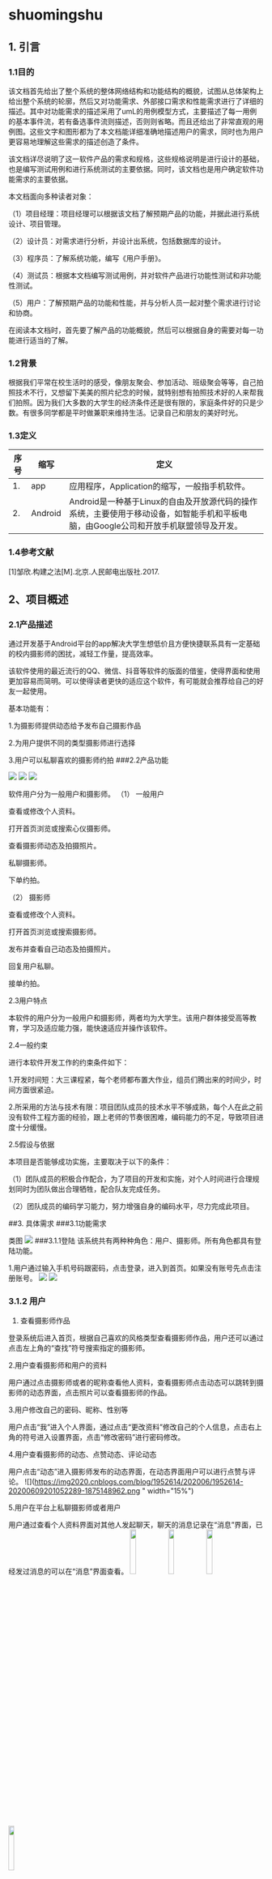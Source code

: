 # shuomingshu
## 1. 引言
### 1.1目的
该文档首先给出了整个系统的整体网络结构和功能结构的概貌，试图从总体架构上给出整个系统的轮廓，然后又对功能需求、外部接口需求和性能需求进行了详细的描述。其中对功能需求的描述采用了umL的用例模型方式，主要描述了每一用例的基本事件流，若有备选事件流则描述，否则则省略。而且还给出了非常直观的用例图。这些文字和图形都为了本文档能详细准确地描述用户的需求，同时也为用户更容易地理解这些需求的描述创造了条件。

该文档详尽说明了这一软件产品的需求和规格，这些规格说明是进行设计的基础，也是编写测试用例和进行系统测试的主要依据。同时，该文档也是用户确定软件功能需求的主要依据。

本文档面向多种读者对象：

（1）项目经理：项目经理可以根据该文档了解预期产品的功能，并据此进行系统设计、项目管理。

（2）设计员：对需求进行分析，并设计出系统，包括数据库的设计。

（3）程序员：了解系统功能，编写《用户手册》。

（4）测试员：根据本文档编写测试用例，并对软件产品进行功能性测试和非功能性测试。

（5）用户：了解预期产品的功能和性能，并与分析人员一起对整个需求进行讨论和协商。

在阅读本文档时，首先要了解产品的功能概貌，然后可以根据自身的需要对每一功能进行适当的了解。
### 1.2背景
根据我们平常在校生活时的感受，像朋友聚会、参加活动、班级聚会等等，自己拍照技术不行，又想留下美美的照片纪念的时候，就特别想有拍照技术好的人来帮我们拍照。因为我们大多数的大学生的经济条件还是很有限的，家庭条件好的只是少数。有很多同学都是平时做兼职来维持生活。记录自己和朋友的美好时光。
### 1.3定义
|  序号    |  缩写    |  定义    |
| ---- | ---- | ---- |
|  1.    |  app    |  应用程序，Application的缩写，一般指手机软件。    |
|  2.    |  Android    |  Android是一种基于Linux的自由及开放源代码的操作系统，主要使用于移动设备，如智能手机和平板电脑，由Google公司和开放手机联盟领导及开发。    |

### 1.4参考文献
[1]邹欣.构建之法[M].北京.人民邮电出版社.2017.
## 2、项目概述
### 2.1产品描述
通过开发基于Android平台的app解决大学生想低价且方便快捷联系具有一定基础的校内摄影师的困扰，减轻工作量，提高效率。

该软件使用的最近流行的QQ、微信、抖音等软件的版面的借鉴，使得界面和使用更加容易而简明。可以使得读者更快的适应这个软件，有可能就会推荐给自己的好友一起使用。

基本功能有：

1.为摄影师提供动态给予发布自己摄影作品

2.为用户提供不同的类型摄影师进行选择

3.用户可以私聊喜欢的摄影师约拍
###2.2产品功能

![](https://img2020.cnblogs.com/blog/1952614/202006/1952614-20200609200737105-573269816.png)
![](https://img2020.cnblogs.com/blog/1952614/202006/1952614-20200609200751488-925098719.png)
![](https://img2020.cnblogs.com/blog/1952614/202006/1952614-20200609200803027-517196328.png)

软件用户分为一般用户和摄影师。
（1）  一般用户

查看或修改个人资料。

打开首页浏览或搜索心仪摄影师。

查看摄影师动态及拍摄照片。

私聊摄影师。

下单约拍。

（2）  摄影师

查看或修改个人资料。

打开首页浏览或搜索摄影师。

发布并查看自己动态及拍摄照片。

回复用户私聊。

接单约拍。

2.3用户特点

本软件的用户分为一般用户和摄影师，两者均为大学生。该用户群体接受高等教育，学习及适应能力强，能快速适应并操作该软件。

2.4一般约束

进行本软件开发工作的约束条件如下：

1.开发时间短：大三课程紧，每个老师都布置大作业，组员们腾出来的时间少，时间方面很紧迫。

2.所采用的方法与技术有限：项目团队成员的技术水平不够成熟，每个人在此之前没有软件工程方面的经验，跟上老师的节奏很困难，编码能力的不足，导致项目进度十分缓慢。

2.5假设与依据

本项目是否能够成功实施，主要取决于以下的条件：

（1）团队成员的积极合作配合，为了项目的开发和实施，对个人时间进行合理规划同时为团队做出合理牺牲，配合队友完成任务。

（2）团队成员的编码学习能力，努力增强自身的编码水平，尽力完成此项目。

##3. 具体需求
###3.1功能需求

类图
![](https://img2020.cnblogs.com/blog/1952614/202006/1952614-20200609200825504-1505934280.png)
###3.1.1登陆
该系统共有两种种角色：用户、摄影师。所有角色都具有登陆功能。

1.用户通过输入手机号码跟密码，点击登录，进入到首页。如果没有账号先点击注册账号。
![](https://img2020.cnblogs.com/blog/1952614/202006/1952614-20200609200839444-1685070139.png)
![](https://img2020.cnblogs.com/blog/1952614/202006/1952614-20200609200851373-953981502.png)

### 3.1.2 用户 ![]()
1. 查看摄影师作品

登录系统后进入首页，根据自己喜欢的风格类型查看摄影师作品，用户还可以通过点击左上角的“查找”符号搜索指定的摄影师。
![]()
![]()
![]()

2.用户查看摄影师和用户的资料

用户通过点击摄影师或者的昵称查看他人资料，查看摄影师点击动态可以跳转到摄影师的动态界面，点击照片可以查看摄影师的作品。
![]()
![]()
![]()
![]()

3.用户修改自己的密码、昵称、性别等

用户点击“我”进入个人界面，通过点击“更改资料”修改自己的个人信息，点击右上角的符号进入设置界面，点击“修改密码”进行密码修改。
![]()
![]()
![]()
![]()

4.用户查看摄影师的动态、点赞动态、评论动态

用户点击“动态”进入摄影师发布的动态界面，在动态界面用户可以进行点赞与评论。
![](https://img2020.cnblogs.com/blog/1952614/202006/1952614-20200609201052289-1875148962.png " width="15%")

5.用户在平台上私聊摄影师或者用户

用户通过查看个人资料界面对其他人发起聊天，聊天的消息记录在“消息”界面，已经发过消息的可以在“消息”界面查看。
<img src="https://img2020.cnblogs.com/blog/1952614/202006/1952614-20200609201138164-1482317812.png " width="15%"><img src=" https://img2020.cnblogs.com/blog/1952614/202006/1952614-20200609201142851-478076818.png" width="15%"><img src="https://img2020.cnblogs.com/blog/1952614/202006/1952614-20200609201148557-1705804765.png " width="15%"><img src=" https://img2020.cnblogs.com/blog/1952614/202006/1952614-20200609201158990-585710737.png" width="15%">

6.用户查找、添加好友

用户通过点击“消息”界面左上角的“查找”符号查找自己好友，点击右上角搜索用户添加好友。
<img src="https://img2020.cnblogs.com/blog/1952614/202006/1952614-20200609201211880-1226798809.png " width="15%"><img src="https://img2020.cnblogs.com/blog/1952614/202006/1952614-20200609201222908-1132376213.png " width="15%">

7.用户下单

用户在摄影师的资料界面点击“发起订单”开始下单，填好需要填写的资料后点击“下单”。
<img src="https://img2020.cnblogs.com/blog/1952614/202006/1952614-20200609201230883-1665900415.png " width="15%"><img src="https://img2020.cnblogs.com/blog/1952614/202006/1952614-20200609201240491-932082792.png " width="15%">

8.用户修改订单的时间

用户下完单后挑战到第一张图，当用户需要修改拍照时间时，点击“正在进行”的订单进入订单详情界面，点击“修改订单”重新下单。
<img src="https://img2020.cnblogs.com/blog/1952614/202006/1952614-20200609201249384-1742121905.png " width="15%"><img src=" https://img2020.cnblogs.com/blog/1952614/202006/1952614-20200609201254781-2063969112.png" width="15%">

9.用户取消订单

当用户不需要拍照时，点击“取消订单”即可
<img src="https://img2020.cnblogs.com/blog/1952614/202006/1952614-20200609201308102-1634059087.png " width="15%"><img src="https://img2020.cnblogs.com/blog/1952614/202006/1952614-20200609201314054-1867041800.png " width="15%">

10. 用户查询自己的订单

用户可以点击“我”进入自己的界面，再点击“我的订单”查看历史订单与正在进行的订单，点击“历史订单”查看已经完成的订单。
<img src="https://img2020.cnblogs.com/blog/1952614/202006/1952614-20200609201326922-1517494987.png " width="15%"><img src="https://img2020.cnblogs.com/blog/1952614/202006/1952614-20200609201333313-1668956351.png " width="15%"><img src="https://img2020.cnblogs.com/blog/1952614/202006/1952614-20200609201339631-495655351.png " width="15%"><img src="https://img2020.cnblogs.com/blog/1952614/202006/1952614-20200609201344789-1837132035.png " width="15%"><img src="https://img2020.cnblogs.com/blog/1952614/202006/1952614-20200609201405586-1729874137.png " width="15%">

11.认证摄影师

用户点击“我”的界面右上角的符号进入设置界面，点击“注册摄影师”填写资料认证摄影师。
<img src="https://img2020.cnblogs.com/blog/1952614/202006/1952614-20200609201436073-1321699487.png " width="15%"><img src="https://img2020.cnblogs.com/blog/1952614/202006/1952614-20200609201442331-81593845.png " width="15%"><img src="https://img2020.cnblogs.com/blog/1952614/202006/1952614-20200609201452088-1833125336.png " width="15%">

###3.1.3摄影师
1.查看摄影师作品

登录系统后进入首页，根据自己喜欢的风格类型查看摄影师作品，摄影师可以可以通过点击左上角的“查找”符号搜索指定的摄影师。
<img src="https://img2020.cnblogs.com/blog/1952614/202006/1952614-20200609201513702-1715444441.png " width="15%"><img src="https://img2020.cnblogs.com/blog/1952614/202006/1952614-20200609201520494-1150425120.png " width="15%"><img src="https://img2020.cnblogs.com/blog/1952614/202006/1952614-20200609201537597-989387396.png " width="15%">

2.摄影师查看摄影师和用户的资料

用户通过点击摄影师或者的昵称查看他人资料，查看摄影师点击动态可以跳转到摄影师的动态界面，点击照片可以查看摄影师的作品。
<img src="https://img2020.cnblogs.com/blog/1952614/202006/1952614-20200609201546416-361219925.png " width="15%"><img src=" https://img2020.cnblogs.com/blog/1952614/202006/1952614-20200609201552551-368704302.png" width="15%"><img src="https://img2020.cnblogs.com/blog/1952614/202006/1952614-20200609201559204-1316789169.png " width="15%"><img src="https://img2020.cnblogs.com/blog/1952614/202006/1952614-20200609201605749-204379164.png " width="15%">

3.摄影师修改自己的密码、昵称、性别等

用户点击“我”进入个人界面，通过点击“更改资料”修改自己的个人信息，点击右上角的符号进入设置界面，点击“修改密码”进行密码修改。
<img src="https://img2020.cnblogs.com/blog/1952614/202006/1952614-20200609201613897-1563767568.png " width="15%"><img src="https://img2020.cnblogs.com/blog/1952614/202006/1952614-20200609201619916-1015104935.png " width="15%"><img src="https://img2020.cnblogs.com/blog/1952614/202006/1952614-20200609201626180-1862625162.png " width="15%"><img src="https://img2020.cnblogs.com/blog/1952614/202006/1952614-20200609201631993-2060833417.png " width="15%">

4.摄影师查看摄影师的动态、点赞动态、评论动态

摄影师点击“动态”进入摄影师发布的动态界面，在动态界面用户可以进行点赞与评论。
<img src="https://img2020.cnblogs.com/blog/1952614/202006/1952614-20200609201647340-839340659.png " width="15%">

5.摄影师发布动态、修改动态、删除动态

摄影师点击右上角的个人头像进入自己的动态界面，在动态界面点击“修改”修改已发的动态，点击“删除”则删除已发的动态，点击“发布动态”进入发布动态界面发布动态。
<img src="https://img2020.cnblogs.com/blog/1952614/202006/1952614-20200609201659211-713283732.png " width="15%"><img src="https://img2020.cnblogs.com/blog/1952614/202006/1952614-20200609201705659-480491197.png " width="15%"><img src="https://img2020.cnblogs.com/blog/1952614/202006/1952614-20200609201719948-122700612.png " width="15%">

6.摄影师在平台上私聊摄影师或者用户

摄影师通过查看个人资料界面对其他人发起聊天，聊天的消息记录在“消息”界面，已经发过消息的可以在“消息”界面查看。
<img src="https://img2020.cnblogs.com/blog/1952614/202006/1952614-20200609201727548-2000578659.png " width="15%"><img src="https://img2020.cnblogs.com/blog/1952614/202006/1952614-20200609201733927-869407736.png " width="15%"><img src="https://img2020.cnblogs.com/blog/1952614/202006/1952614-20200609201740043-1990301750.png " width="15%"><img src="https://img2020.cnblogs.com/blog/1952614/202006/1952614-20200609201745665-1005195132.png " width="15%">
7.摄影师查找、添加好友

摄影师通过点击“消息”界面左上角的“查找”符号查找自己好友，点击右上角搜索用户添加好友。
<img src="https://img2020.cnblogs.com/blog/1952614/202006/1952614-20200609201757885-1380829575.png " width="15%"><img src="https://img2020.cnblogs.com/blog/1952614/202006/1952614-20200609201803802-435530723.png " width="15%">
8.摄影师接收订单

摄影师点击“我”进入自己的界面，再点击“我的订单”接收订单。
<img src="https://img2020.cnblogs.com/blog/1952614/202006/1952614-20200609201815835-1985308449.png " width="15%">

9.摄影师修改订单的时间

摄影师接单后挑战到第一张图，当摄影师需要修改拍照时间时，点击“正在进行”的订单进入订单详情界面，点击“修改订单”修改订单的约定时间。
<img src="https://img2020.cnblogs.com/blog/1952614/202006/1952614-20200609201826680-441720877.png " width="15%"><img src="https://img2020.cnblogs.com/blog/1952614/202006/1952614-20200609201834695-27433041.png " width="15%">

10.摄影师查询自己的订单

摄影师可以点击“我”进入自己的界面，再点击“我的订单”查看历史订单与正在进行的订单，点击“历史订单”查看已经完成的订单。
<img src="https://img2020.cnblogs.com/blog/1952614/202006/1952614-20200609201850864-64718302.png " width="15%"><img src="https://img2020.cnblogs.com/blog/1952614/202006/1952614-20200609201856418-1721245210.png " width="15%"><img src="https://img2020.cnblogs.com/blog/1952614/202006/1952614-20200609201905377-1850998944.png " width="15%"><img src="https://img2020.cnblogs.com/blog/1952614/202006/1952614-20200609201909957-780769425.png " width="15%">

##3.2 外部接口需求
###3.2.1 用户接口
本系统采用Spring框架，所有界面使用APP风格，用户界面的具体细在功能需求文档中描述。

###3.2.2 硬件接口
无特殊需求。

###3.2.3 软件接口
无特殊需求。

###3.2.4 通信接口
无特殊需求。

##3.3 性能需求
###3.3.1精度需求
1、一般用户信息精度

昵称：20位，可由数字、字母、符号或文字组成。不可为空。

密码：密码由6-12个字符组成。密码只能由数字、英文字符组成。不可为空。

手机号码：只允许11位的数字组成。不可为空。

  年龄：只允许3位的数字组成。不可为空。

  性别：只允许“男”或“女”两种选择。不可为空

2、摄影师信息精度

昵称：20位，可由数字、字母、符号或文字组成。不可为空。

密码：密码由6-12个字符组成。密码只能由数字、英文字符组成。不可为空。

手机号码：只允许11位的数字组成。不可为空。

姓名：长度不超过20个字，不包含除中文、英文字符、数字和间隔符‘“· ”以外的特殊符号。不可为空。

年龄：只允许3位的数字组成。不可为空。

性别：只允许“男”或“女”两种选择。不可为空

身份证号：18位数字一下，最后一位可以为“X”。不可为空。

用户出生年月：日期要求合法，数据库中存储的格式‘YYYY-MM-DD’。可为空。

职业：长度不超过20个字，不包含除中文、英文字符、数字和间隔符‘“· ”以外的特殊符号。不可为空。

现地址：长度不超过40个字，不包含除中文、英文字符、数字和间隔符‘“· ”以外的特殊符号。不可为空。

3、订单信息精度

用户手机号码：只允许11位的数字组成。不可为空。

约定时间：时间要求合法，数据库中存储的格式‘HH:MM’。不可为空。

##3.4 其他非功能性需求
###3.4.1 性能需求
用户数：用户数要考虑用户数的增长情况，有以下指标：总用户数、峰值在线用户数、峰值并发用户数、平均在线用户数、平均并发用户数。
吞吐量：系统交易量的估算。
数据存储量：每年的数据存储容量及未来几年该数量的预期（增长）值。指标包括累计存储容量、年增长。

用户可以拥有约拍、私聊、分享自己的照片成果、发布朋友圈动态、接单等功能完成性能需求。
###3.4.2安全设施需求
用户在软件失效的频率、资源约束、外部接口等方面的要求或期望，包括：用户在软件响应速度、数据库保存约束。

用户对软件质量属性、运行环境，以及故障可预测性等方面的要求。
###3.4.3安全性需求
一般用户进行身份验证，需要填写手机号码。
摄影师进行身份验证，需要身份证信息和手机号码。
在软件中用户的订单，身份真实信息，聊天内容等为私密内容，除本人账号外无法得知。

用户在身份认证、授权控制、用户权限、动态口令、数据库字段加密等。
###3.4.4易用性需求

易理解性：与用户为人质逻辑概念即其应用范围所花的努力有关的软件属性。

易学习性：与用户为学习软件应用所花的努力有关的软件属性。

易操作性：与用户为操作和运行控制所花的努力有关的软件属性。如带首字母筛选功能的下拉列表等。

界面简单。共有四个大界面。分别是首页，消息界面，动态界面，“我”界面。
操作简单，功能明了。浏览首页，查看摄影师的资料和他发出的摄影作品，之后与心仪的摄影师发起私聊，聊天界面会显示聊天对象和里面的内容。下单之后可在“我”界面看订单

这样可以使得用户使用更加容易轻松。

4.验收验证标准
![](https://img2020.cnblogs.com/blog/1952744/202006/1952744-20200612173310137-1454075593.png)
